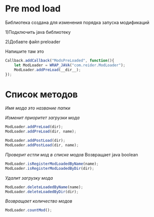# Pre mod load

Библиотека создана для изменения порядка запуска модификаций 

1)Подключить java библиотеку 

2)Добавте файл preloader 

Напишите там это
```js
Callback.addCallback("ModsPreLoaded", function(){
	let ModLoader = WRAP_JAVA("com.reider.ModLoader");
	ModLoader.addPreLoad(__dir__);
});
```

# Список методов 
*Имя мода это название папки* 

*Изменит приоритет загрузки мода*
```js
ModLoader.addPreLoad(dir);
ModLoader.addPreLoad(dir, name);

ModLoader.addPostLoad(dir);
ModLoader.addPostLoad(dir, name);
```

*Проверит естли мод в списке модов*
Возвращает java boolean 
```js
ModLoader.isRegisterModLoadedByName(name);
ModLoader.isRegisterModLoadedByDir(dir);
```

*Удалит загрузку мода*
```js
ModLoader.deleteLoadedByName(name);
ModLoader.deleteLoadedByDir(dir);
```

*Возвращает количество модов*
```js
ModLoader.countMod();
```
